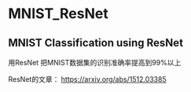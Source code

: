 # MNIST_ResNet
MNIST Classification using ResNet
--------------------------------------
用ResNet 把MNIST数据集的识别准确率提高到99%以上

ResNet的文章：
https://arxiv.org/abs/1512.03385
